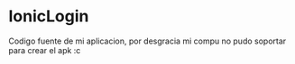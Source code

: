 # IonicLogin
Codigo fuente de mi aplicacion, por desgracia mi compu no pudo soportar para crear el apk :c
